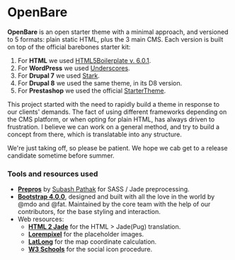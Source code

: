 # OpenBare
**OpenBare** is an open starter theme with a minimal approach, and versioned to 5 formats: plain static HTML, plus the 3 main CMS.
Each version is built on top of the official barebones starter kit:
1. For **HTML** we used [HTML5Boilerplate v. 6.0.1](https://html5boilerplate.com/).
2. For **WordPress** we used [Underscores](https://underscores.me/).
3. For **Drupal 7** we used [Stark](https://www.drupal.org/project/stark).
4. For **Drupal 8** we used the same theme, in its D8 version.
5. For **Prestashop** we used the official [StarterTheme](https://github.com/PrestaShop/StarterTheme).

This project started with the need to rapidly build a theme in response to our clients' demands. The fact of using different frameworks depending on the CMS platform, or when opting for plain HTML, has always driven to frustration. I believe we can work on a general method, and try to build a concept from there, which is translatable into any structure.

We're just taking off, so please be patient. We hope we cab get to a release candidate sometime before summer.
### Tools and resources used
* [**Prepros**](https://prepros.io/) by [Subash Pathak](https://github.com/Subash) for SASS / Jade preprocessing.
* [**Bootstrap 4.0.0**](https://getbootstrap.com/), designed and built with all the love in the world by @mdo and @fat. Maintained by the core team with the help of our contributors, for the base styling and interaction.
* Web resources:
  * [**HTML 2 Jade**](http://html2jade.org/) for the HTML > Jade(Pug) translation.
  * [**Lorempixel**](http://lorempixel.com/) for the placeholder images.
  * [**LatLong**](http://www.latlong.net/) for the map coordinate calculation.
  * [**W3 Schools**](https://www.w3schools.com/icons/default.asp) for the social icon procedure.
